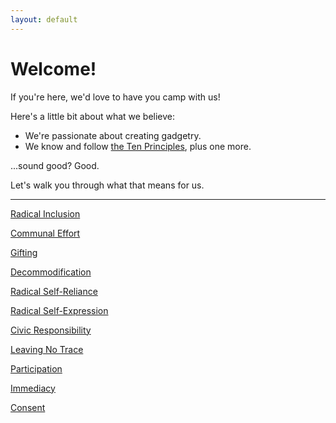 ```yaml
---
layout: default
---
```


# Welcome!

If you're here, we'd love to have you camp with us!

Here's a little bit about what we believe:
* We're passionate about creating gadgetry.
* We know and follow [the Ten Principles](https://www.youtube.com/watch?v=9kDI2lCOEpo), plus one more.

...sound good? Good.

Let's walk you through what that means for us.

<hr>

[Radical Inclusion](./pages/radical-inclusion)

[Communal Effort](./pages/communal-effort)

[Gifting](./pages/gifting)

[Decommodification](./pages/decommodification)

[Radical Self-Reliance](./pages/radical-self-reliance)

[Radical Self-Expression](./pages/radical-self-expression)

[Civic Responsibility](./pages/civic-responsibility)

[Leaving No Trace](./pages/leaving-no-trace)

[Participation](./pages/participation)

[Immediacy](./pages/immediacy)

[Consent](./pages/consent)

